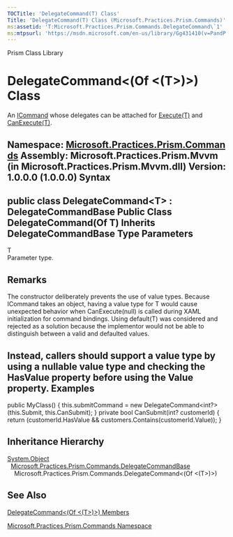 ```yaml
---
TOCTitle: 'DelegateCommand(T) Class'
Title: 'DelegateCommand(T) Class (Microsoft.Practices.Prism.Commands)'
ms:assetid: 'T:Microsoft.Practices.Prism.Commands.DelegateCommand\`1'
ms:mtpsurl: 'https://msdn.microsoft.com/en-us/library/Gg431410(v=PandP.50)'
---
```


Prism Class Library

DelegateCommand&lt;(Of &lt;(T&gt;)&gt;) Class
=============================================

An [ICommand](http://msdn2.microsoft.com/en-us/library/ms616869) whose delegates can be attached for [Execute(T)](https://msdn.microsoft.com/m:microsoft.practices.prism.commands.delegatecommand%601.execute(%600)) and [CanExecute(T)](https://msdn.microsoft.com/m:microsoft.practices.prism.commands.delegatecommand%601.canexecute(%600)).

**Namespace:** [Microsoft.Practices.Prism.Commands](https://msdn.microsoft.com/n:microsoft.practices.prism.commands)
**Assembly:** Microsoft.Practices.Prism.Mvvm (in Microsoft.Practices.Prism.Mvvm.dll) Version: 1.0.0.0 (1.0.0.0)
Syntax
------

<span id="syntaxToggle"></span>public class DelegateCommand&lt;T&gt; : DelegateCommandBase Public Class DelegateCommand(Of T) Inherits DelegateCommandBase
Type Parameters
---------------

<span id="templatesToggle"></span>
T  
Parameter type.

Remarks
-------

<span id="remarksToggle"></span> The constructor deliberately prevents the use of value types. Because ICommand takes an object, having a value type for T would cause unexpected behavior when CanExecute(null) is called during XAML initialization for command bindings. Using default(T) was considered and rejected as a solution because the implementor would not be able to distinguish between a valid and defaulted values.

Instead, callers should support a value type by using a nullable value type and checking the HasValue property before using the Value property.
Examples
--------

<span id="exampleToggle"></span>public MyClass() { this.submitCommand = new DelegateCommand&lt;int?&gt;(this.Submit, this.CanSubmit); } private bool CanSubmit(int? customerId) { return (customerId.HasValue && customers.Contains(customerId.Value)); }

Inheritance Hierarchy
---------------------

<span id="familyToggle"></span>[System.Object](http://msdn2.microsoft.com/en-us/library/e5kfa45b)
  [Microsoft.Practices.Prism.Commands.DelegateCommandBase](https://msdn.microsoft.com/t:microsoft.practices.prism.commands.delegatecommandbase)
    Microsoft.Practices.Prism.Commands.DelegateCommand&lt;(Of &lt;(T&gt;)&gt;)

See Also
--------


[DelegateCommand&lt;(Of &lt;(T&gt;)&gt;) Members](https://msdn.microsoft.com/allmembers.t:microsoft.practices.prism.commands.delegatecommand%601)

[Microsoft.Practices.Prism.Commands Namespace](https://msdn.microsoft.com/n:microsoft.practices.prism.commands)
